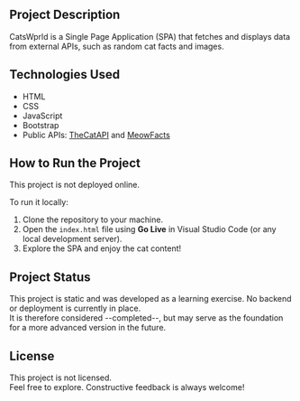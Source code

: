 ## Project Description
CatsWprld is a Single Page Application (SPA) that fetches and displays data from external APIs, such as random cat facts and images.

## Technologies Used
- HTML  
- CSS  
- JavaScript  
- Bootstrap  
- Public APIs: [TheCatAPI](https://thecatapi.com/) and [MeowFacts](https://meow.senither.com/)

## How to Run the Project
This project is not deployed online.

To run it locally:
1. Clone the repository to your machine.
2. Open the `index.html` file using **Go Live** in Visual Studio Code (or any local development server).
3. Explore the SPA and enjoy the cat content!

## Project Status
This project is static and was developed as a learning exercise. No backend or deployment is currently in place.  
It is therefore considered --completed--, but may serve as the foundation for a more advanced version in the future.

## License
This project is not licensed.  
Feel free to explore. Constructive feedback is always welcome!
